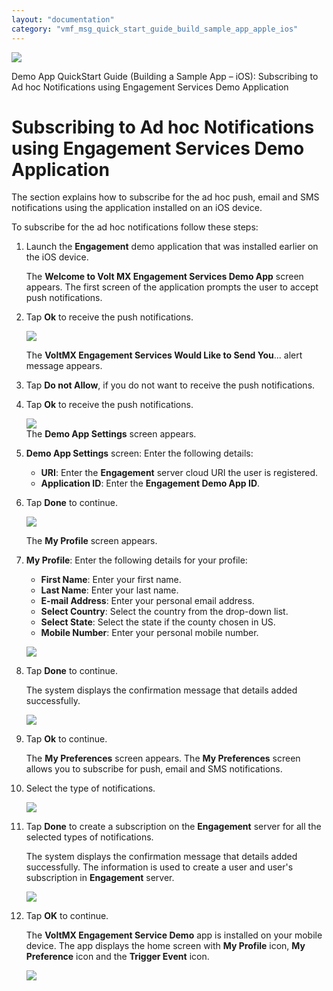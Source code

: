 ```yaml
---
layout: "documentation"
category: "vmf_msg_quick_start_guide_build_sample_app_apple_ios"
---
```

                           

[![](Resources/Images/pdf.png)](http://docs.voltmx.com/8_x_PDFs/messaging/voltmx_foundry_engagement_services_quick_start_guide_build_sample_app_apple_ios.pdf "VoltMX Foundry Engagement Services Quick Start Guide – Building a Sample App – Apple iOS")

Demo App QuickStart Guide (Building a Sample App – iOS): Subscribing to Ad hoc Notifications using Engagement Services Demo Application

Subscribing to Ad hoc Notifications using Engagement Services Demo Application
==============================================================================

The section explains how to subscribe for the ad hoc push, email and SMS notifications using the application installed on an iOS device.

To subscribe for the ad hoc notifications follow these steps:

1.  Launch the **Engagement** demo application that was installed earlier on the iOS device.
    
    The **Welcome to Volt MX Engagement Services Demo App** screen appears. The first screen of the application prompts the user to accept push notifications.
    
2.  Tap **Ok** to receive the push notifications.
    
    ![](Resources/Images/image086.gif)
    
    The **VoltMX Engagement Services Would Like to Send You**... alert message appears.
    
3.  Tap **Do not Allow**, if you do not want to receive the push notifications.
4.  Tap **Ok** to receive the push notifications.
    
    ![](Resources/Images/image087.png)  
    The **Demo App Settings** screen appears.  
    
5.  **Demo App Settings** screen: Enter the following details:
    *   **URI**: Enter the **Engagement** server cloud URI the user is registered.
    *   **Application ID**: Enter the **Engagement Demo App ID**.
6.  Tap **Done** to continue.
    
    ![](Resources/Images/image089.png)
    
    The **My Profile** screen appears.  
    
7.  **My Profile**: Enter the following details for your profile:  
    
    *   **First Name**: Enter your first name.
    *   **Last Name**: Enter your last name.
    *   **E-mail Address**: Enter your personal email address.
    *   **Select Country**: Select the country from the drop-down list.
    *   **Select State**: Select the state if the county chosen in US.
    *   **Mobile Number**: Enter your personal mobile number.
    
    ![](Resources/Images/image091.png)
    
8.  Tap **Done** to continue.
    
    The system displays the confirmation message that details added successfully.
    
    ![](Resources/Images/detailsadded.png)
    
9.  Tap **Ok** to continue.
    
    The **My Preferences** screen appears. The **My Preferences** screen allows you to subscribe for push, email and SMS notifications.
    
10. Select the type of notifications.
    
    ![](Resources/Images/image093.png)
    
11. Tap **Done** to create a subscription on the **Engagement** server for all the selected types of notifications.
    
    The system displays the confirmation message that details added successfully. The information is used to create a user and user's subscription in **Engagement** server.
    
    ![](Resources/Images/chanadd.png)
    
12. Tap **OK** to continue.
    
    The **VoltMX Engagement Service Demo** app is installed on your mobile device. The app displays the home screen with **My Profile** icon, **My Preference** icon and the **Trigger Event** icon.
    
    ![](Resources/Images/wel.png)
